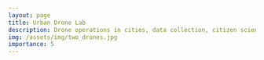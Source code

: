 ```yaml
---
layout: page
title: Urban Drone Lab
description: Drone operations in cities, data collection, citizen science
img: /assets/img/two_drones.jpg
importance: 5
---
```

